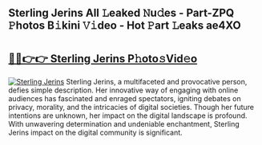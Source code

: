 ## Sterling Jerins All 𝙻eaked 𝙽u𝚍es - Part-ZPQ 𝙿hotos B𝚒kini 𝚅𝚒deo - Hot 𝙿art 𝙻eaks ae4XO

# <h2><a href="http://ld1qdd.urlbe.top/?page=Sterling+Jerins">🔗🔗👉👉 Sterling Jerins P𝚑oto𝚜Vid𝚎o</a></h2>

[![Sterling Jerins](https://i.imgur.com/eBuTRDB.gif)](http://ld1qdd.urlbe.top/?page=Sterling+Jerins)
Sterling Jerins, a multifaceted and provocative person, defies simple description. Her innovative way of engaging with online audiences has fascinated and enraged spectators, igniting debates on privacy, morality, and the intricacies of digital societies. Though her future intentions are unknown, her impact on the digital landscape is profound. With unwavering determination and undeniable enchantment, Sterling Jerins impact on the digital community is significant.
